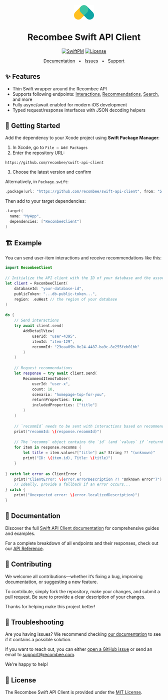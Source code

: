   <div align="center">
  <img
    src="https://raw.githubusercontent.com/recombee/.github/refs/heads/main/assets/mark.svg"
    width="64px"
    align="center"
    alt="Recombee"
  />
  <br />
  <h1>Recombee Swift API Client</h1>
</div>

<p align="center">
<a href="https://swiftpackageindex.com/recombee/swift-api-client" rel="nofollow"><img src="https://img.shields.io/badge/SwiftPM-Compatible-brightgreen.svg" alt="SwiftPM"></a>
<a href="https://opensource.org/licenses/MIT" rel="nofollow"><img src="https://img.shields.io/github/license/recombee/swift-api-client" alt="License"></a>
</p>

<div align="center">
  <a href="https://docs.recombee.com/swift_client">Documentation</a>
  <span>&nbsp;&nbsp;•&nbsp;&nbsp;</span>
  <a href="https://github.com/recombee/swift-api-client/issues/new">Issues</a>
  <span>&nbsp;&nbsp;•&nbsp;&nbsp;</span>
  <a href="mailto:support@recombee.com">Support</a>
  <br />
</div>

## ✨ Features

- Thin Swift wrapper around the Recombee API
- Supports following endpoints: [Interactions](https://docs.recombee.com/api#user-item-interactions), [Recommendations](https://docs.recombee.com/api#recommendations), [Search](https://docs.recombee.com/api#search), and more
- Fully async/await enabled for modern iOS development
- Typed request/response interfaces with JSON decoding helpers

## 🚀 Getting Started

Add the dependency to your Xcode project using **Swift Package Manager**:

1. In Xcode, go to `File → Add Packages`
2. Enter the repository URL:

```
https://github.com/recombee/swift-api-client
```

3. Choose the latest version and confirm

Alternatively, in `Package.swift`:

```swift
.package(url: "https://github.com/recombee/swift-api-client", from: "5.0.0")
```

Then add to your target dependencies:

```swift
.target(
  name: "MyApp",
  dependencies: ["RecombeeClient"]
)
```

## 🏗️ Example

You can send user-item interactions and receive recommendations like this:

```swift
import RecombeeClient

// Initialize the API client with the ID of your database and the associated PUBLIC token
let client = RecombeeClient(
    databaseId: "your-database-id",
    publicToken: "...db-public-token...",
    region: .euWest // the region of your database
)

do {
    // Send interactions
    try await client.send(
        AddDetailView(
            userId: "user-4395",
            itemId: "item-129",
            recommId: "23eaa09b-0e24-4487-ba9c-8e255feb01bb"
        )
    )

    // Request recommendations
    let response = try await client.send(
        RecommendItemsToUser(
            userId: "user-x",
            count: 10,
            scenario: "homepage-top-for-you",
            returnProperties: true,
            includedProperties: ["title"]
        )
    )

    // `recommId` needs to be sent with interactions based on recommendations
    print("recommId: \(response.recommId)")

    // The `recomms` object contains the `id` (and `values` if `returnProperties` is true)
    for item in response.recomms {
        let title = item.values?["title"] as? String ?? "(unknown)"
        print("ID: \(item.id), Title: \(title)")
    }

} catch let error as ClientError {
    print("ClientError: \(error.errorDescription ?? "Unknown error")")
    // Ideally, provide a fallback if an error occurs...
} catch {
    print("Unexpected error: \(error.localizedDescription)")
}
```

## 📝 Documentation

Discover the full [Swift API Client documentation](https://docs.recombee.com/swift_client) for comprehensive guides and examples.

For a complete breakdown of all endpoints and their responses, check out our [API Reference](https://docs.recombee.com/api).

## 🤝 Contributing

We welcome all contributions—whether it’s fixing a bug, improving documentation, or suggesting a new feature.

To contribute, simply fork the repository, make your changes, and submit a pull request. Be sure to provide a clear description of your changes.

Thanks for helping make this project better!

## 🔧 Troubleshooting

Are you having issues? We recommend checking [our documentation](https://docs.recombee.com/swift_client) to see if it contains a possible solution.

If you want to reach out, you can either [open a GitHub issue](https://github.com/recombee/swift-api-client/issues/new) or send an email to support@recombee.com.


We're happy to help!

## 📄 License

The Recombee Swift API Client is provided under the [MIT License](https://opensource.org/licenses/MIT).

